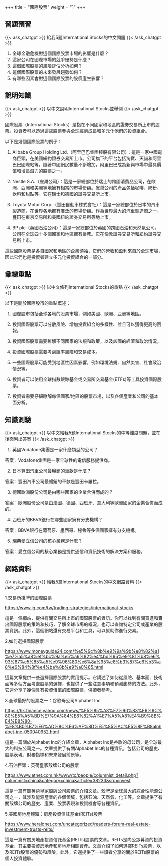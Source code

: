 +++
title = "國際股票"
weight = "1"
+++
## 習題預習
{{< ask_chatgpt >}}
給我5題International Stocks的中文問題
{{< /ask_chatgpt >}}



1. 全球金融危機對這個國際股票市場的影響是什麼？
2. 這家公司在國際市場的競爭優勢是什麼？
3. 這個國際股票的風險評估分析如何？
4. 這個國際股票的未來發展趨勢如何？
5. 有哪些因素會對這個國際股票的股價產生影響？   

## 說明知識
{{< ask_chatgpt >}}
以中文說明International Stocks並舉例
{{< /ask_chatgpt >}}



國際股票（International Stocks）是指在不同國家和地區的證券交易所上市的股票。投資者可以透過這些股票參與全球經濟成長和多元化他們的投資組合。

以下是幾個國際股票的例子：

1. Alibaba Group Holding Ltd.（阿里巴巴集團控股有限公司）：這是一家中國電商巨頭，在美國紐約證券交易所上市。公司旗下的平台包括淘寶、天貓和阿里巴巴國際站等。隨著中國網民數量不斷增加，阿里巴巴成為新興市場中最具價值和增長潛力的股票之一。

2. Nestle S.A.（雀巢公司）：這是一家總部位於瑞士的跨國消費品公司，在歐洲、亞洲和美洲等地擁有相當的市場份額。雀巢公司的產品包括咖啡、奶粉、飲料和甜點等。它在瑞士和德國的證券交易所上市。

3. Toyota Motor Corp.（豐田自動車株式會社）：這是一家總部位於日本的汽車製造商，在世界各地都有廣泛的市場份額。作為世界最大的汽車製造商之一，豐田在東京交易所和美國紐約證券交易所等地上市。

4. BP plc（英國石油公司）：這是一家總部位於英國的跨國石油和天然氣公司。公司在全球四十多個國家和地區擁有業務。它在倫敦證券交易所和紐約證券交易所上市。

這些國際股票是各自國家和地區的企業領袖，它們的營收和盈利來自於全球市場，因此它們也是投資者建立多元化投資組合的一部分。   

## 彙總重點
{{< ask_chatgpt >}}
以中文條列International Stocks的重點
{{< /ask_chatgpt >}}



以下是關於國際股市的重點概述：

1. 國際股市包括全球各地的股票市場，例如美國、歐洲、亞洲等地區。

2. 投資國際股票可以分散風險、增加投資組合的多樣性、並且可以獲得更高的回報。

3. 投資國際股票需要瞭解不同國家的法規和政策，以及該國的經濟和政治情況。

4. 投資國際股票需要考慮匯率風險和交易成本。

5. 一些國際股票可能受到地區性因素影響，例如環境法規、自然災害、社會政治情況等。

6. 投資者可以使用全球指數跟踪基金或交易所交易基金(ETFs)等工具投資國際股票。

7. 投資者需要仔細瞭解每個國家/地區的股票市場，以及各個產業和公司的基本面分析。   

## 知識測驗
{{< ask_chatgpt >}}
以中文給我5題International Stocks的中等難度問題，並在後面列出答案
{{< /ask_chatgpt >}}



1. 英國Vodafone集團是一家什麼類型的公司？ 

答案：Vodafone集團是一家全球性的電信服務提供商。

2. 日本豐田汽車公司最暢銷的車款是什麼？ 

答案：豐田汽車公司最暢銷的車款是豐田卡羅拉。

3. 德國歐洲股份公司是由哪些國家的企業合併而成的？

答案：歐洲股份公司是由法國、德國、西班牙、意大利等歐洲國家的企業合併而成的。 

4. 西班牙的BBVA銀行在哪些國家擁有分支機構？

答案：BBVA銀行在葡萄牙、墨西哥、秘魯等多個國家擁有分支機構。 

5. 瑞典愛立信公司的核心業務是什麼？

答案：愛立信公司的核心業務是提供通信和資訊技術的解決方案和服務。   

## 網路資料
{{< ask_chatgpt >}}
給我5篇International Stocks的中文網路資料
{{< /ask_chatgpt >}}



1.交易所掛牌的國際股票

https://www.ig.com/tw/trading-strategies/international-stocks

這是一個網站，提供有關交易所上市的國際股票的資訊。你可以找到有關買進和賣出國際股票的策略和技巧，了解全球市場的概況，也可以查詢特定公司或產業的股票資訊。此外，這個網站還有交易平台和工具，可以幫助你進行交易。

2.如何選擇國際股票

https://www.moneyguide24.com/%e5%9c%8b%e9%9a%9b%e8%82%a1%e7%a5%a8%ef%bc%9a%e5%a6%82%e4%bd%95%e9%81%b8%e6%93%87%e5%85%a5%e9%96%80%e6%8a%95%e8%b3%87%e6%b3%a8%e6%84%8f%e4%ba%8b%e9%a0%85.html

這篇文章提供一些選擇國際股票的實用提示。它講述了如何從風險、基本面、技術面等多個方面考慮股票的選擇，也提供了一些注意事項和預測趨勢的方法。此外，它還分享了幾個具有投資價值的國際股票，供讀者參考。

3.全球最好的股票之一：谷歌母公司Alphabet Inc

https://hk.finance.yahoo.com/news/%E5%85%A8%E7%90%83%E6%9C%80%E5%A5%BD%E7%9A%84%E8%82%A1%E7%A5%A8%E4%B9%8B%E4%B8%80-%E8%B0%B7%E6%AD%8C%E6%AF%8D%E5%85%AC%E5%8F%B8alphabet-inc-050040952.html

這是一篇關於Alphabet Inc的介紹文章，Alphabet Inc是谷歌的母公司，是全球最大的科技公司之一。文章提供了有關Alphabet Inc的各種資訊，包括公司的歷史、股票表現、財務指標和未來發展前景等。

4.石油巨頭：英荷皇家殼牌公司的股票

https://www.etnet.com.hk/www/tc/people/columnist_detail.php?columnist=china&category=china&article=38233&src=invest

這是一篇有關英荷皇家殼牌公司股票的介紹文章。殼牌是全球最大的綜合性能源公司之一，其涉及能源產業的各個領域，包括石油、天然氣、化工等。文章提供了有關殼牌公司的歷史、產業、股票表現和投資機會等各種資訊。

5.美國房地產體驗：房產投資信託基金(REITs)股票

https://www.heraldnet.com/uncategorized/readers-forum-real-estate-investment-trusts-reits/

這是一篇有關房地產投資信託基金(REITs)股票的文章。REITs是向公眾募資的投資基金，其主要投資房地產和房地產相關資產。文章介紹了如何選擇REITs股票，以及REITs股票的優勢和風險。此外，它還提供了一些讀者分享的關於REITs股票的個人投資體驗。   

